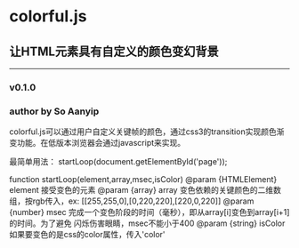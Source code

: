colorful.js
===================================
让HTML元素具有自定义的颜色变幻背景
----------------------------------- 

----------------------------------- 
### v0.1.0<br />  
### author by So Aanyip<br />

colorful.js可以通过用户自定义关键帧的颜色，通过css3的transition实现颜色渐变功能。在低版本浏览器会通过javascript来实现。

最简单用法：
startLoop(document.getElementById('page'));

function startLoop(element,array,msec,isColor)
@param  {HTMLElement} element 接受变色的元素
@param  {array} array   变色依赖的关键颜色的二维数组，按rgb传入，ex: [[255,255,0],[0,220,220],[220,0,220]]
@param  {number} msec    完成一个变色阶段的时间（毫秒），即从array[i]变色到array[i+1]的时间。为了避免
                         闪烁伤害眼睛，msec不能小于400
@param  {string} isColor   如果要变色的是css的color属性，传入'color'
	
